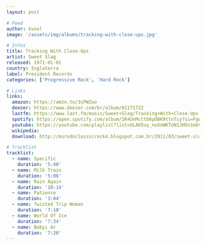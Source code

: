 ```yaml
---
layout: post

# Feed
author: kvnol
image: '/assets/img/albums/tracking-with-close-ups.jpg'

# Infos
title: Tracking With Close-Ups
artist: Sweet Slag
released: 1971-01-01
country: Inglaterra
label: President Records
categories: ['Progressive Rock', 'Hard Rock']

# Links
links:
  amazon: https://amzn.to/3sPWZoo
  deezer: https://www.deezer.com/br/album/61171722
  lastfm: https://www.last.fm/music/Sweet+Slag/Tracking+With+Close-Ups
  spotify: https://open.spotify.com/album/1R4UnMcttb6pOBK9ttnTcy?si=FgwlkuAcQ2-xPhK43srpwA
  youtube: https://youtube.com/playlist?list=OLAK5uy_nuXnWKToN1JH5n1mbVgoyMnJH21wvHth0
  wikipedia:
  download: http://murodoclassicrock4.blogspot.com.br/2011/03/sweet-slag-tracking-with-close-ups-1971.html

# Tracklist
tracklist:
  - name: Specific
    duration: '5:40'
  - name: Milk Train
    duration: '5:06'
  - name: Rain Again
    duration: '10:14'
  - name: Patience
    duration: '3:04'
  - name: Twisted Trip Woman
    duration: '7:10'
  - name: World Of Ice
    duration: '7:34'
  - name: Babyi Ar
    duration: '7:20'
---
```

